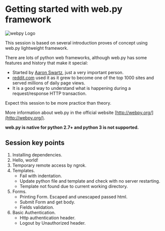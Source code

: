 Getting started with web.py framework
=====================================

![webpy Logo](http://webpy.org/static/webpy.gif)

This session is based on several introduction proves of concept using web.py 
lightweight framework.

There are lots of python web frameworks, although web.py has some features and 
history that make it special:

* Started by [Aaron Swartz](http://www.aaronsw.com/), just a very important 
person.
* [reddit.com](http://reddit.com/) used it as it grew to become one of the top 
1000 sites and served millions of daily page views.
* It is a good way to understand what is happening during a request/response 
HTTP transaction.

Expect this session to be more practice than theory.

More information about web.py in the official website 
[http://webpy.org/](http://webpy.org/).

**web.py is native for python 2.7+ and python 3 is not supported.**

## Session key points ##

1. Installing dependencies.
2. Hello, world!
3. Temporary remote access by ngrok.
4. Templates.
    * Fail with indentation.
    * Update python file and template and check with no server restarting.
    * Template not found due to current working directory.
5. Forms.
    * Printing Form. Escaped and unescaped passed html.
    * Submit Form and get body.
    * Fields validation.
6. Basic Authentication.
    * Http authentication header.
    * Logout by Unauthorized header.